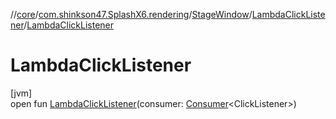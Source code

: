//[core](../../../../index.md)/[com.shinkson47.SplashX6.rendering](../../index.md)/[StageWindow](../index.md)/[LambdaClickListener](index.md)/[LambdaClickListener](-lambda-click-listener.md)

# LambdaClickListener

[jvm]\
open fun [LambdaClickListener](-lambda-click-listener.md)(consumer: [Consumer](https://docs.oracle.com/javase/8/docs/api/java/util/function/Consumer.html)&lt;ClickListener&gt;)
